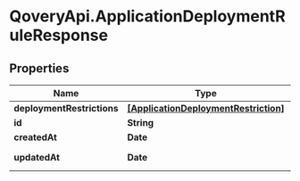 # QoveryApi.ApplicationDeploymentRuleResponse

## Properties

Name | Type | Description | Notes
------------ | ------------- | ------------- | -------------
**deploymentRestrictions** | [**[ApplicationDeploymentRestriction]**](ApplicationDeploymentRestriction.md) |  | [optional] 
**id** | **String** |  | [readonly] 
**createdAt** | **Date** |  | [readonly] 
**updatedAt** | **Date** |  | [optional] [readonly] 


